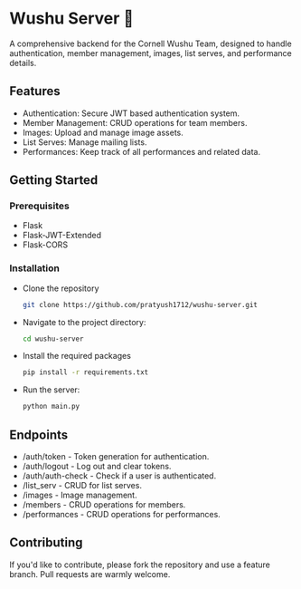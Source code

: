 # Wushu Server 🥋
A comprehensive backend for the Cornell Wushu Team, designed to handle authentication, member management, images, list serves, and performance details.

## Features
- Authentication: Secure JWT based authentication system.
- Member Management: CRUD operations for team members.
- Images: Upload and manage image assets.
- List Serves: Manage mailing lists.
- Performances: Keep track of all performances and related data.

## Getting Started
### Prerequisites
- Flask
- Flask-JWT-Extended
- Flask-CORS

### Installation
- Clone the repository
  ```bash
  git clone https://github.com/pratyush1712/wushu-server.git
  ```
- Navigate to the project directory:
  ```bash
  cd wushu-server
  ```
- Install the required packages
  ```bash
  pip install -r requirements.txt
  ```
- Run the server:
  ```bash
  python main.py
  ```

## Endpoints
- /auth/token - Token generation for authentication.
- /auth/logout - Log out and clear tokens.
- /auth/auth-check - Check if a user is authenticated.
- /list_serv - CRUD for list serves.
- /images - Image management.
- /members - CRUD operations for members.
- /performances - CRUD operations for performances.

## Contributing
If you'd like to contribute, please fork the repository and use a feature branch. Pull requests are warmly welcome.
